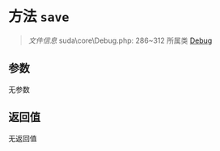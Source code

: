 # 方法 `save`

> *文件信息* suda\core\Debug.php: 286~312
> 所属类 [Debug](../Debug.md)




## 参数


无参数


## 返回值

无返回值
